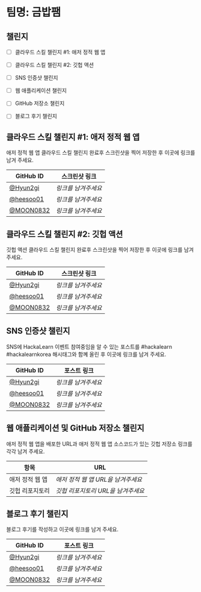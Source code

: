 # 팀명: 금밥팸 #

## 챌린지 ##

* [ ] 클라우드 스킬 챌린지 #1: 애저 정적 웹 앱
* [ ] 클라우드 스킬 챌린지 #2: 깃헙 액션
* [ ] SNS 인증샷 챌린지
* [ ] 웹 애플리케이션 챌린지
* [ ] GitHub 저장소 챌린지
* [ ] 블로그 후기 챌린지


## 클라우드 스킬 챌린지 #1: 애저 정적 웹 앱 ##

애저 정적 웹 앱 클라우드 스킬 챌린지 완료후 스크린샷을 찍어 저장한 후 이곳에 링크를 남겨 주세요.

| GitHub ID | 스크린샷 링크 |
| --------- | ------------- |
| [@Hyun2gi](https://github.com/Hyun2gi) | *링크를 남겨주세요* |
| [@heesoo01](https://github.com/heesoo01) | *링크를 남겨주세요* |
| [@MOON0832](https://github.com/MOON0832) | *링크를 남겨주세요* |



## 클라우드 스킬 챌린지 #2: 깃헙 액션 ##

깃헙 액션 클라우드 스킬 챌린지 완료후 스크린샷을 찍어 저장한 후 이곳에 링크를 남겨 주세요.

| GitHub ID | 스크린샷 링크 |
| --------- | ------------- |
| [@Hyun2gi](https://github.com/Hyun2gi) | *링크를 남겨주세요* |
| [@heesoo01](https://github.com/heesoo01) | *링크를 남겨주세요* |
| [@MOON0832](https://github.com/MOON0832) | *링크를 남겨주세요* |



## SNS 인증샷 챌린지 ##

SNS에 HackaLearn 이벤트 참여중임을 알 수 있는 포스트를 #hackalearn #hackalearnkorea 해시태그와 함꼐 올린 후 이곳에 링크를 남겨 주세요.

| GitHub ID | 포스트 링크 |
| --------- | ------------- |
| [@Hyun2gi](https://github.com/Hyun2gi) | *링크를 남겨주세요* |
| [@heesoo01](https://github.com/heesoo01) | *링크를 남겨주세요* |
| [@MOON0832](https://github.com/MOON0832) | *링크를 남겨주세요* |



## 웹 애플리케이션 및 GitHub 저장소 챌린지 ##

애저 정적 웹 앱을 배포한 URL과 애저 정적 웹 앱 소스코드가 있는 깃헙 저장소 링크를 각각 남겨 주세요.

| 항목            | URL                                |
| --------------- | ---------------------------------- |
| 애저 정적 웹 앱 | *애저 정적 웹 앱 URL을 남겨주세요* |
| 깃헙 리포지토리 | *깃헙 리포지토리 URL을 남겨주세요* |


## 블로그 후기 챌린지 ##

블로그 후기를 작성하고 이곳에 링크를 남겨 주세요.

| GitHub ID | 포스트 링크 |
| --------- | ------------- |
| [@Hyun2gi](https://github.com/Hyun2gi) | *링크를 남겨주세요* |
| [@heesoo01](https://github.com/heesoo01) | *링크를 남겨주세요* |
| [@MOON0832](https://github.com/MOON0832) | *링크를 남겨주세요* |